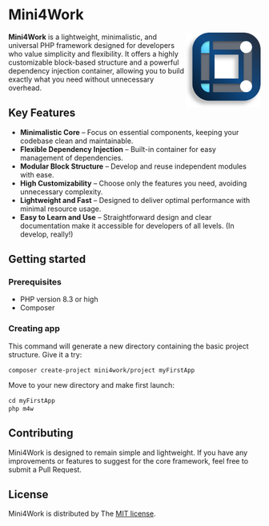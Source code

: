 # Mini4Work
<img align="right" width="150" height="150" src="https://raw.githubusercontent.com/mini4work/core/47eba08f5b4495cb0162990b50024c948155337b/logo/Mini4WorkLogo.svg" alt="Mini4Work Logo" title="Logo">

**Mini4Work** is a lightweight, minimalistic, and universal PHP framework designed for developers who value simplicity and flexibility. It offers a highly customizable block-based structure and a powerful dependency injection container, allowing you to build exactly what you need without unnecessary overhead.

## Key Features

- **Minimalistic Core** – Focus on essential components, keeping your codebase clean and maintainable.
- **Flexible Dependency Injection** – Built-in container for easy management of dependencies.
- **Modular Block Structure** – Develop and reuse independent modules with ease.
- **High Customizability** – Choose only the features you need, avoiding unnecessary complexity.
- **Lightweight and Fast** – Designed to deliver optimal performance with minimal resource usage.
- **Easy to Learn and Use** – Straightforward design and clear documentation make it accessible for developers of all levels. (In develop, really!)

## Getting started

### Prerequisites
 * PHP version 8.3 or high
 * Composer

### Creating app

This command will generate a new directory containing the basic project structure. Give it a try:
```
composer create-project mini4work/project myFirstApp
```

Move to your new directory and make first launch:
```
cd myFirstApp
php m4w
```

## Contributing
Mini4Work is designed to remain simple and lightweight. If you have any improvements or features to suggest for the core framework, feel free to submit a Pull Request.

## License
Mini4Work is distributed by The [MIT license](https://opensource.org/licenses/MIT).